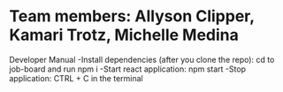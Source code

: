 # Team members: Allyson Clipper, Kamari Trotz, Michelle Medina

Developer Manual
-Install dependencies (after you clone the repo): cd to job-board and run npm i
-Start react application: npm start
-Stop application: CTRL + C in the terminal